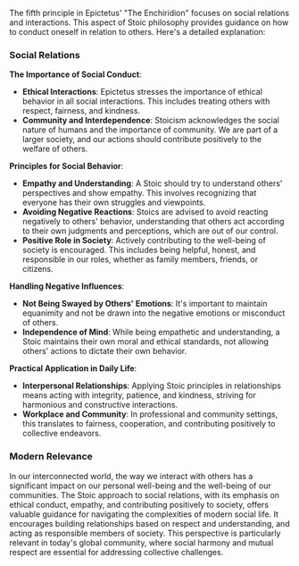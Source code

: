 The fifth principle in Epictetus' "The Enchiridion" focuses on social relations and interactions. This aspect of Stoic philosophy provides guidance on how to conduct oneself in relation to others. Here's a detailed explanation:

### Social Relations

**The Importance of Social Conduct**:

-   **Ethical Interactions**: Epictetus stresses the importance of ethical behavior in all social interactions. This includes treating others with respect, fairness, and kindness.
-   **Community and Interdependence**: Stoicism acknowledges the social nature of humans and the importance of community. We are part of a larger society, and our actions should contribute positively to the welfare of others.

**Principles for Social Behavior**:

-   **Empathy and Understanding**: A Stoic should try to understand others' perspectives and show empathy. This involves recognizing that everyone has their own struggles and viewpoints.
-   **Avoiding Negative Reactions**: Stoics are advised to avoid reacting negatively to others' behavior, understanding that others act according to their own judgments and perceptions, which are out of our control.
-   **Positive Role in Society**: Actively contributing to the well-being of society is encouraged. This includes being helpful, honest, and responsible in our roles, whether as family members, friends, or citizens.

**Handling Negative Influences**:

-   **Not Being Swayed by Others' Emotions**: It's important to maintain equanimity and not be drawn into the negative emotions or misconduct of others.
-   **Independence of Mind**: While being empathetic and understanding, a Stoic maintains their own moral and ethical standards, not allowing others' actions to dictate their own behavior.

**Practical Application in Daily Life**:

-   **Interpersonal Relationships**: Applying Stoic principles in relationships means acting with integrity, patience, and kindness, striving for harmonious and constructive interactions.
-   **Workplace and Community**: In professional and community settings, this translates to fairness, cooperation, and contributing positively to collective endeavors.

### Modern Relevance

In our interconnected world, the way we interact with others has a significant impact on our personal well-being and the well-being of our communities. The Stoic approach to social relations, with its emphasis on ethical conduct, empathy, and contributing positively to society, offers valuable guidance for navigating the complexities of modern social life. It encourages building relationships based on respect and understanding, and acting as responsible members of society. This perspective is particularly relevant in today's global community, where social harmony and mutual respect are essential for addressing collective challenges.
